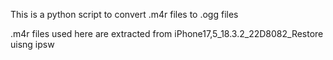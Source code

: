 This is a python script to convert .m4r files to .ogg files

.m4r files used here are extracted from iPhone17,5_18.3.2_22D8082_Restore uisng ipsw
